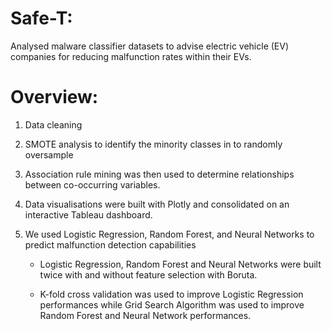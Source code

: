 # Safe-T:

Analysed malware classifier datasets to advise electric vehicle (EV) companies for reducing malfunction rates within their EVs. 

# Overview:

1. Data cleaning 

2. SMOTE analysis to identify the minority classes in to randomly oversample
 
3. Association rule mining was then used to determine relationships between co-occurring variables. 

4. Data visualisations were built with Plotly and consolidated on an interactive Tableau dashboard. 
 
5. We used Logistic Regression, Random Forest, and Neural Networks to predict malfunction detection capabilities 

   - Logistic Regression, Random Forest and Neural Networks were built twice with and without feature selection with Boruta. 
   
   - K-fold cross validation was used to improve Logistic Regression performances while Grid Search Algorithm was used to improve Random Forest and Neural Network performances.
